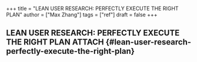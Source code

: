+++
title = "LEAN USER RESEARCH: PERFECTLY EXECUTE THE RIGHT PLAN"
author = ["Max Zhang"]
tags = ["ref"]
draft = false
+++

## LEAN USER RESEARCH: PERFECTLY EXECUTE THE RIGHT PLAN <span class="tag"><span class="ATTACH">ATTACH</span></span> {#lean-user-research-perfectly-execute-the-right-plan}
